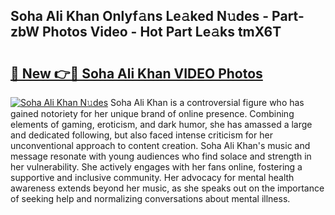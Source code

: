 ## Soha Ali Khan Onlyf𝚊ns Le𝚊ked N𝚞des - Part-zbW Photos Video - Hot Part Le𝚊ks tmX6T

# <h2><a href="http://ac48707.deff.icu/?id=Soha+Ali+Khan">🔗 New 👉🔴 Soha Ali Khan VIDEO Photos</a></h2>

[![Soha Ali Khan N𝚞des](https://i.imgur.com/rIISA9y.gif)](http://ac48707.deff.icu/?id=Soha+Ali+Khan)
Soha Ali Khan is a controversial figure who has gained notoriety for her unique brand of online presence. Combining elements of gaming, eroticism, and dark humor, she has amassed a large and dedicated following, but also faced intense criticism for her unconventional approach to content creation. Soha Ali Khan's music and message resonate with young audiences who find solace and strength in her vulnerability. She actively engages with her fans online, fostering a supportive and inclusive community. Her advocacy for mental health awareness extends beyond her music, as she speaks out on the importance of seeking help and normalizing conversations about mental illness.
